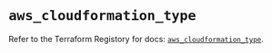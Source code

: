 # `aws_cloudformation_type`

Refer to the Terraform Registory for docs: [`aws_cloudformation_type`](https://registry.terraform.io/providers/hashicorp/aws/5.18.1/docs/resources/cloudformation_type).
